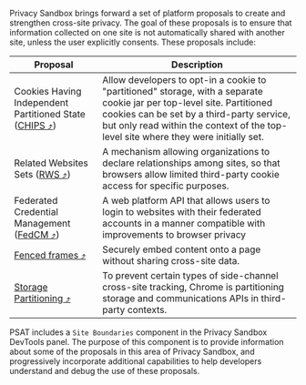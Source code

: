 Privacy Sandbox brings forward a set of platform proposals to create and strengthen cross-site privacy. The goal of these proposals is to ensure that information collected on one site is not automatically shared with another site, unless the user explicitly consents. These proposals include:

| Proposal                                                                                                                  | Description                                                                                                                                                                                                                                                 |
|---------------------------------------------------------------------------------------------------------------------------|-------------------------------------------------------------------------------------------------------------------------------------------------------------------------------------------------------------------------------------------------------------|
| Cookies Having Independent Partitioned State ([CHIPS &#10548;](https://developers.google.com/privacy-sandbox/3pcd/chips)) | Allow developers to opt-in a cookie to "partitioned" storage, with a separate cookie jar per top-level site. Partitioned cookies can be set by a third-party service, but only read within the context of the top-level site where they were initially set. |
| Related Websites Sets ([RWS &#10548;](https://developers.google.com/privacy-sandbox/3pcd/related-website-sets))           | A mechanism allowing organizations to declare relationships among sites, so that browsers allow limited third-party cookie access for specific purposes.                                                                                                    |
| Federated Credential Management ([FedCM &#10548;](https://developers.google.com/privacy-sandbox/3pcd/fedcm))              | A web platform API that allows users to login to websites with their federated accounts in a manner compatible with improvements to browser privacy                                                                                                         |
| [Fenced frames &#10548;](https://developers.google.com/privacy-sandbox/relevance/fenced-frame)                            | Securely embed content onto a page without sharing cross-site data.                                                                                                                                                                                         |
| [Storage Partitioning &#10548;](https://developers.google.com/privacy-sandbox/3pcd/storage-partitioning)                  | To prevent certain types of side-channel cross-site tracking, Chrome is partitioning storage and communications APIs in third-party contexts.                                                                                                               |

PSAT includes a `Site Boundaries` component in the Privacy Sandbox DevTools panel. The purpose of this component is to provide information about some of the proposals in this area of Privacy Sandbox, and progressively incorporate additional capabilities to help developers understand and debug the use of these proposals.
